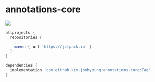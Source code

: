 # annotations-core
[![](https://jitpack.io/v/kim-joohyoung/annotations-core.svg)](https://jitpack.io/#kim-joohyoung/annotations-core)
```gradle
allprojects {
  repositories {
    ...
    maven { url 'https://jitpack.io' }
  }
}
```
```gradle
dependencies {
  implementation 'com.github.kim-joohyoung:annotations-core:Tag'
}
```
